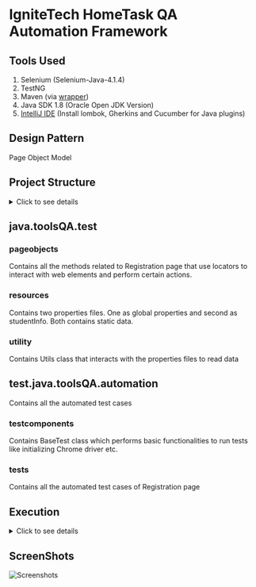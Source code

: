 # IgniteTech HomeTask QA Automation Framework

## Tools Used
1. Selenium (Selenium-Java-4.1.4)
2. TestNG
3. Maven (via [wrapper](https://github.com/takari/maven-wrapper))
4. Java SDK 1.8 (Oracle Open JDK Version)
5. [IntelliJ IDE](https://www.jetbrains.com/idea/download/#section=windows) (Install lombok, Gherkins and Cucumber for Java plugins)

## Design Pattern
Page Object Model

## Project Structure
<details><summary>Click to see details</summary>

    |src
        |main
            |java
                |toolsQA.test
                    |pageobjects
                    |resources
                    |utility                            
        |test
            |java
                |toolsQA.automation
                    |testcomponents
                    |tests
                       

</details>

## java.toolsQA.test

### pageobjects

Contains all the methods related to Registration page that use locators to interact with web elements and perform certain actions.

### resources

Contains two properties files. One as global properties and second as studentInfo. Both contains static data.

### utility

Contains Utils class that interacts with the properties files to read data

## test.java.toolsQA.automation

Contains all the automated test cases

### testcomponents

Contains BaseTest class which performs basic functionalities to run tests like initializing Chrome driver etc.

### tests

Contains all the automated test cases of Registration page

## Execution
<details><summary>Click to see details</summary>
There are multiple ways to execute the framework;

### Execution from RegistrationFormTest.java file

We can also execute by clicking the play button available adjacent to the RegistrationFormTest class with in the IDE

### Execution through Maven commands (Preferred Method)

To execute the framework we need to execute the "mvn test" command in terminal which will execute all test case.
</details>

## ScreenShots

![Screenshots](images/ScreenShots.png)
